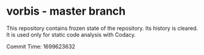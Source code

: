 # vorbis - master branch

This repository contains frozen state of the repository.
Its history is cleared. It is used only for static code
analysis with Codacy.

Commit Time: 1699623632